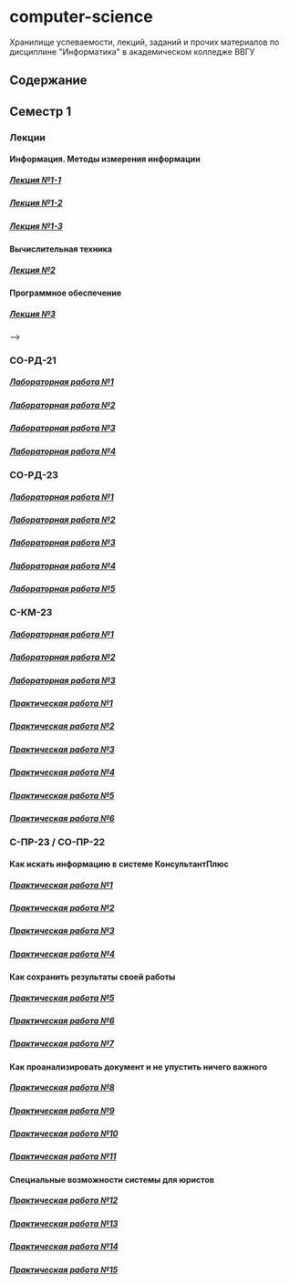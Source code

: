 # computer-science
Хранилище успеваемости, лекций, заданий и прочих материалов по дисциплине "Информатика" в академическом колледже ВВГУ

## Содержание

## Семестр 1

### Лекции

#### Информация. Методы измерения информации

##### [Лекция №1-1](sem1/lecs/lec1.md)
##### [Лекция №1-2](sem1/lecs/lec2.pdf)
##### [Лекция №1-3](sem1/lecs/lec3.md)

#### Вычислительная техника

##### [Лекция №2](sem1/lecs/lec4/lec4.md)

#### Программное обеспечение

##### [Лекция №3](sem1/lecs/lec5.pdf)

<!-- #### Компьютерные сети, Интернет

##### [Лекция №4](sem1/lecs/lec6.md)

<!-- #### Получение информации из интернета

##### [Лекция №7](sem1/lecs/lec7.md)

#### Алгоритмы

##### [Лекция №8](sem1/lecs/lec8.md) --> -->

### СО-РД-21

##### [Лабораторная работа №1](sem2/labs/rd21_lab1/lab1.md)
##### [Лабораторная работа №2](sem2/labs/rd21_lab2/lab2.md)
##### [Лабораторная работа №3](sem2/labs/rd21_lab3/lab3.md)
##### [Лабораторная работа №4](sem2/labs/rd21_lab4/lab4.md)

### СО-РД-23

##### [Лабораторная работа №1](sem2/labs/rd23_lab1/lab1.md)
##### [Лабораторная работа №2](sem2/labs/rd23_lab2/lab2.md)
##### [Лабораторная работа №3](sem2/labs/rd23_lab3/lab3.md)
##### [Лабораторная работа №4](sem2/labs/rd23_lab4/lab4.md)
##### [Лабораторная работа №5](sem2/labs/rd23_lab5/lab5.md)

### С-КМ-23

##### [Лабораторная работа №1](sem2/labs/km23_lab1/lab1.md)
##### [Лабораторная работа №2](sem2/labs/km23_lab2/lab2.md)
##### [Лабораторная работа №3](sem2/labs/km23_lab3/lab3.md)

##### [Практическая работа №1](sem2/labs/con1/con1.md)
##### [Практическая работа №2](sem2/labs/con2/con2.md)
##### [Практическая работа №3](sem2/labs/con3/con3.md)
##### [Практическая работа №4](sem2/labs/con4/con4.md)
##### [Практическая работа №5](sem2/labs/con5/con5.md)
##### [Практическая работа №6](sem2/labs/con6/con6.md)

### С-ПР-23 / СО-ПР-22

#### Как искать информацию в системе КонсультантПлюс

##### [Практическая работа №1](sem1/labs/con1/con1.md)
##### [Практическая работа №2](sem1/labs/con2/con2.md)
##### [Практическая работа №3](sem1/labs/con3/con3.md)
##### [Практическая работа №4](sem1/labs/con4/con4.md)

#### Как сохранить результаты своей работы

##### [Практическая работа №5](sem1/labs/con5/con5.md)
##### [Практическая работа №6](sem1/labs/con6/con6.md)
##### [Практическая работа №7](sem1/labs/con7/con7.md)

#### Как проанализировать документ и не упустить ничего важного

##### [Практическая работа №8](sem1/labs/con8/con8.md)
##### [Практическая работа №9](sem1/labs/con9/con9.md)
##### [Практическая работа №10](sem1/labs/con10/con10.md)
##### [Практическая работа №11](sem1/labs/con11/con11.md)

#### Специальные возможности системы для юристов

##### [Практическая работа №12](sem1/labs/con12/con12.md)
##### [Практическая работа №13](sem1/labs/con13/con13.md)
##### [Практическая работа №14](sem1/labs/con14/con14.md)
##### [Практическая работа №15](sem1/labs/con15/con15.md)

